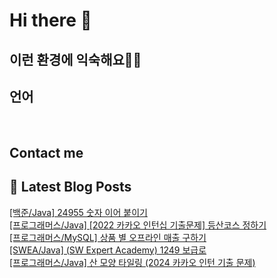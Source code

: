 # Hi there 👋

## 이런 환경에 익숙해요✍🏼

## 언어

<p>
  <img alt="" src= "https://img.shields.io/badge/JavaScript-F7DF1E?style=flat-square&logo=JavaScript&logoColor=white"/> 
  <img alt="" src= "https://img.shields.io/badge/TypeScript-black?logo=typescript&logoColor=blue"/>
</p>

## Contact me

## 📕 Latest Blog Posts

<a href=https://devjuice.tistory.com/81>[백준/Java] 24955 숫자 이어 붙이기</a></br><a href=https://devjuice.tistory.com/80>[프로그래머스/Java] [2022 카카오 인턴십 기출문제] 등산코스 정하기</a></br><a href=https://devjuice.tistory.com/79>[프로그래머스/MySQL] 상품 별 오프라인 매출 구하기</a></br><a href=https://devjuice.tistory.com/78>[SWEA/Java] (SW Expert Academy) 1249 보급로</a></br><a href=https://devjuice.tistory.com/77>[프로그래머스/Java] 산 모양 타일링 (2024 카카오 인턴 기출 문제)</a></br>
